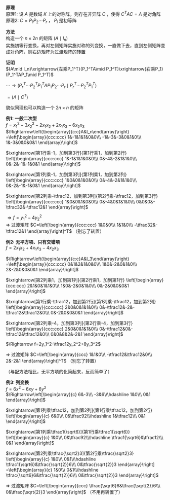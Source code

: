 **原理**  
原理1: 设 $A$ 是数域 $K$ 上的对称阵，则存在非异阵 $C$ ，使得 $C^TAC=\Lambda$ 是对角阵  
原理2:  $C=P_1P_2\cdots P_r$ ， $P_i$ 是初等阵  
  
**方法**  
构造一个 $n\times 2n$ 的矩阵 $(A\mid I_n)$  
实施初等行变换，再对左侧矩阵实施对称的列变换，一直做下去，直到左侧矩阵变成对角阵，则右边矩阵为过渡矩阵的转置  
  
**证明**  
$(A\mid I_n)\xrightarrow{左乘P_1^T}(P_1^TA\mid P_1^T)\xrightarrow{右乘P_1}(P_1^TAP_1\mid P_1^T)$  
  
$\cdots\to(P_r^T\cdots P_2^TP_1^TAP_1P_2\cdots P_r\mid P_r^T\cdots P_2^TP_1^T)$  
  
$=(\Lambda\mid C^T)$  
  
貌似同理也可以构造一个 $2n\times n$ 的矩阵  
  
**例1: 一般二次型**  
$f=x_1^2-3x_2^2-2x_1x_2+2x_1x_3-6x_2x_3$  
$\Rightarrow\left(\begin{array}{c:c}A&I_n\end{array}\right)  
=\left[\begin{array}{ccc:ccc}  
1&-1&1&1&0&0\\\ -1&-3&-3&0&1&0\\\ 1&-3&0&0&0&1  
\end{array}\right]$  
  
$\xrightarrow[第1行乘-1，加到第3行]{第1行乘1，加到第2行}  
\left[\begin{array}{ccc:ccc}  
1&-1&1&1&0&0\\\ 0&-4&-2&1&1&0\\\ 0&-2&-1&-1&0&1  
\end{array}\right]$  
  
$\xrightarrow[第1列乘-1，加到第3列]{第1列乘1，加到第2列}  
\left[\begin{array}{ccc:ccc}  
1&0&0&1&0&0\\\ 0&-4&-2&1&1&0\\\ 0&-2&-1&-1&0&1  
\end{array}\right]$  
  
$\xrightarrow[第2列乘-\tfrac12，加到第3列]{第2行乘-\tfrac12，加到第3行}  
\left[\begin{array}{ccc:ccc}  
1&0&0&1&0&0\\\ 0&-4&0&1&1&0\\\ 0&0&0&-\tfrac32&-\tfrac12&1  
\end{array}\right]$  
  
$\Rightarrow f=y_1^2-4y_2^2$  
$\Rightarrow$ 过渡矩阵 $C=\left[\begin{array}{ccc:ccc}  
1&0&0\\\ 1&1&0\\\ -\tfrac32&-\tfrac12&1  
\end{array}\right]^T$ （别忘了转置）  
  
**例2: 无平方项、只有交错项**  
$f=2x_1x_2+4x_1x_3-4x_2x_3$  
  
$\Rightarrow\left(\begin{array}{c:c}A&I_3\end{array}\right)  
=\left[\begin{array}{ccc:ccc}  
0&1&2&1&0&0\\\ 1&0&-2&0&1&0\\\ 2&-2&0&0&0&1  
\end{array}\right]$  
  
$\xrightarrow[第2列乘1，加到第1列]{第2行乘1，加到第1行}  
\left[\begin{array}{ccc:ccc}  
2&1&0&1&1&0\\\ 1&0&-2&0&1&0\\\ 0&-2&0&0&0&1  
\end{array}\right]$  
  
$\xrightarrow[第1行乘-\tfrac12，加到第2行]{第1列乘-\tfrac12，加到第2列}  
\left[\begin{array}{ccc:ccc}  
2&0&0&1&1&0\\\ 0&-\tfrac12&-2&-\tfrac12&\tfrac12&0\\\ 0&-2&0&0&0&1  
\end{array}\right]$  
  
$\xrightarrow[第2列乘-4，加到第3列]{第2行乘-4，加到第3行}  
\left[\begin{array}{ccc:ccc}  
2&0&0&1&1&0\\\ 0&-\tfrac12&0&-\tfrac12&\tfrac12&0\\\ 0&0&8&2&-2&1  
\end{array}\right]$  
  
$\Rightarrow f=2y_1^2-\tfrac12y_2^2+8y_3^2$  
  
$\Rightarrow$ 过渡矩阵 $C=\left[\begin{array}{ccc}  
1&1&0\\\ -\tfrac12&\tfrac12&0\\\ 2&-2&1  
\end{array}\right]^T$ （别忘了转置）  
  
（与配方法相比，无平方项的化简起来，反而简单了）  
  
**例3: 列变换**  
$f=6x^2-6xy+6y^2$  
$\Rightarrow\left[\begin{array}{c}  
6&-3\\\ -3&6\\\hdashline 1&0\\\ 0&1  
\end{array}\right]$  
  
$\xrightarrow[第1列乘\tfrac12，加到第2列]{第1行乘\tfrac12，加到第2行}  
\left[\begin{array}{c}  
6&0\\\ 0&\tfrac92\\\hdashline 1&\tfrac12\\\ 0&1  
\end{array}\right]$  
  
$\xrightarrow[第1列乘\tfrac1{\sqrt6}]{第1行乘\tfrac1{\sqrt6}}  
\left[\begin{array}{c}  
1&0\\\ 0&\tfrac92\\\hdashline \tfrac1{\sqrt6}&\tfrac12\\\ 0&1  
\end{array}\right]$  
  
$\xrightarrow[第2列乘\tfrac{\sqrt2}3]{第2行乘\tfrac{\sqrt2}3}  
\left[\begin{array}{c}  
1&0\\\ 0&1\\\hdashline \tfrac1{\sqrt6}&\tfrac{\sqrt{2}}6\\\ 0&\tfrac{\sqrt{2}}3  
\end{array}\right]  
=\left[\begin{array}{c}  
1&0\\\ 0&1\\\hdashline \tfrac{\sqrt6}6&\tfrac{\sqrt{2}}6\\\ 0&\tfrac{\sqrt{2}}3  
\end{array}\right]$  
  
$\Rightarrow$ 过渡矩阵 $C=\left[\begin{array}{ccc}  
\tfrac{\sqrt6}6&\tfrac{\sqrt{2}}6\\\ 0&\tfrac{\sqrt{2}}3  
\end{array}\right]$ （不用再转置了）  
